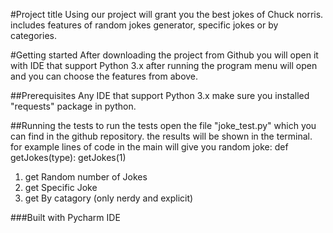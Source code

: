 #Project title
Using our project will grant you the best jokes of Chuck norris.
includes features of random jokes generator, specific jokes or by categories.

#Getting started
After downloading the project from Github you will open it with IDE that support Python 3.x
after running the program menu will open and you can choose the features from above.

##Prerequisites
Any IDE that support Python 3.x
make sure you installed "requests" package in python.

##Running the tests
to run the tests open the file "joke_test.py" which you can find in the github repository.
the results will be shown in the terminal.
for example lines of code in the main will give you random joke:
def getJokes(type):
	getJokes(1)

1. get Random number of Jokes
2. get Specific Joke
3. get By catagory (only nerdy and explicit)

###Built with
Pycharm IDE

